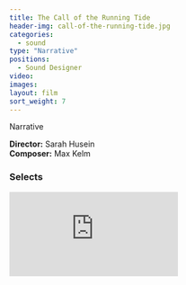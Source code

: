 ```yaml
---
title: The Call of the Running Tide
header-img: call-of-the-running-tide.jpg
categories:
  - sound
type: "Narrative"
positions:
  - Sound Designer
video:
images:
layout: film
sort_weight: 7
---
```

Narrative

**Director:** Sarah Husein  
**Composer:** Max Kelm  

### Selects

<div class="center-block auto-resizable-iframe">
  <div>
    <iframe src="https://www.youtube-nocookie.com/embed/POssDo3jAUY?rel=0&amp;showinfo=0" frameborder="0" allowfullscreen></iframe>
  </div>
</div>
